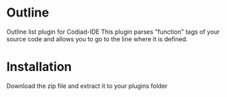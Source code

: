 Outline
=======
Outline list plugin for Codiad-IDE
This plugin parses "function" tags of your source code and allows you to go to the line where it is defined.

Installation
============
Download the zip file and extract it to your plugins folder